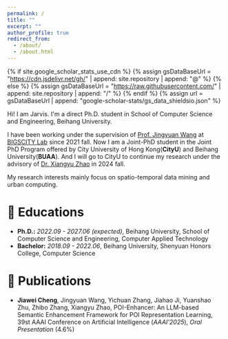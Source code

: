 ```yaml
---
permalink: /
title: ""
excerpt: ""
author_profile: true
redirect_from: 
  - /about/
  - /about.html
---
```


{% if site.google_scholar_stats_use_cdn %}
{% assign gsDataBaseUrl = "https://cdn.jsdelivr.net/gh/" | append: site.repository | append: "@" %}
{% else %}
{% assign gsDataBaseUrl = "https://raw.githubusercontent.com/" | append: site.repository | append: "/" %}
{% endif %}
{% assign url = gsDataBaseUrl | append: "google-scholar-stats/gs_data_shieldsio.json" %}

<span class='anchor' id='about-me'></span>

Hi! I am Jarvis. I'm a direct Ph.D. student in School of Computer Science and Engineering, Beihang University.

I have been working under the supervision of [Prof. Jingyuan Wang](https://www.bigscity.com/jingyuan-wang/) at [BIGSCITY Lab](https://www.bigscity.com/) since 2021 fall. Now I am a Joint-PhD student in the Joint PhD Program offered by City University of Hong Kong(**CityU**) and Beihang University(**BUAA**).
And I will go to CityU to continue my research under the advisory of [Dr. Xiangyu Zhao](https://zhaoxyai.github.io/) in 2024 fall.

My research interests mainly focus on spatio-temporal data mining and urban computing.



# 📖 Educations
- **Ph.D.:** *2022.09 - 2027.06 (expected)*, Beihang University, School of Computer Science and Engineering, Computer Applied Technology
- **Bachelor:** *2018.09 - 2022.06*, Beihang University, Shenyuan Honors College, Computer Science

# 📑 Publications
- **Jiawei Cheng**, Jingyuan Wang, Yichuan Zhang, Jiahao Ji, Yuanshao Zhu, Zhibo Zhang, Xiangyu Zhao, POI-Enhancer: An LLM-based Semantic Enhancement Framework for POI Representation Learning, 39st AAAI Conference on Artificial Intelligence (*AAAI'2025*), *Oral Presentation* (4.6%)
